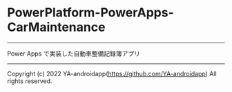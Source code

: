 # PowerPlatform-PowerApps-CarMaintenance

---

Power Apps で実装した自動車整備記録簿アプリ

---

Copyright (c) 2022 YA-androidapp(<https://github.com/YA-androidapp>) All rights reserved.
